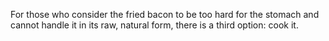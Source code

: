 For those who consider the fried bacon to be too hard for the stomach and cannot handle it in its raw, natural form, there is a third option: cook it.